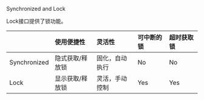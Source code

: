 Synchronized and Lock

Lock接口提供了锁功能。

|  | 使用便捷性 | 灵活性 | 可中断的锁 | 超时获取锁 |
| :--- | :--- | :--- | :--- | :--- |
| Synchronized | 隐式获取/释放锁 | 固化，自动执行 | No | No |
| Lock | 显示获取/释放锁 | 灵活，手动控制 | Yes | Yes |




